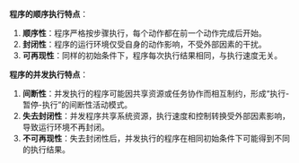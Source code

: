 **程序的顺序执行特点**：

1. **顺序性**：程序严格按步骤执行，每个动作都在前一个动作完成后开始。
2. **封闭性**：程序的运行环境仅受自身的动作影响，不受外部因素的干扰。
3. **可再现性**：同样的初始条件下，程序每次执行结果相同，与执行速度无关。

**程序的并发执行特点**：

1. **间断性**：并发执行的程序可能因共享资源或任务协作而相互制约，形成“执行-暂停-执行”的间断性活动模式。
2. **失去封闭性**：并发程序共享系统资源，执行速度和控制转换受外部因素影响，导致运行环境不再封闭。
3. **不可再现性**：失去封闭性后，并发执行的程序在相同初始条件下可能得到不同的执行结果。